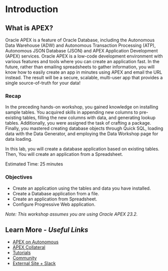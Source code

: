 # Introduction

## **What is APEX?**
Oracle APEX is a feature of Oracle Database, including the Autonomous Data Warehouse (ADW) and Autonomous Transaction Processing (ATP), Autonomous JSON Database (JSON) and APEX Application Development (APEX) services. Oracle APEX is a low-code development environment with various features and tools where you can create an application fast. In the future, rather than emailing spreadsheets to gather information, you will know how to easily create an app in minutes using APEX and email the URL instead. The result will be a secure, scalable, multi-user app that provides a single source-of-truth for your data!

### Recap
In the preceding hands-on workshop, you gained knowledge on installing sample tables. You acquired skills in appending new columns to pre-existing tables, filling the new columns with data, and generating lookup tables. Additionally, you were assigned the task of crafting a package. Finally, you mastered creating database objects through Quick SQL, loading data with the Data Generator, and employing the Data Workshop page for data loading.

In this lab, you will create a database application based on existing tables. Then, You will create an application from a Spreadsheet.

Estimated Time: 25 minutes

### Objectives

* Create an application using the tables and data you have installed.
* Create a Database application from a file.
* Create an application from Spreadsheet.
* Configure Progressive Web application.

*Note: This workshop assumes you are using Oracle APEX 23.2.*

## Learn More - *Useful Links*

- [APEX on Autonomous](https://apex.oracle.com/autonomous)
- [APEX Collateral](https://www.oracle.com/database/technologies/appdev/apex/collateral.html)
- [Tutorials](https://apex.oracle.com/en/learn/tutorials)
- [Community](https://apex.oracle.com/community)
- [External Site + Slack](http://apex.world)
